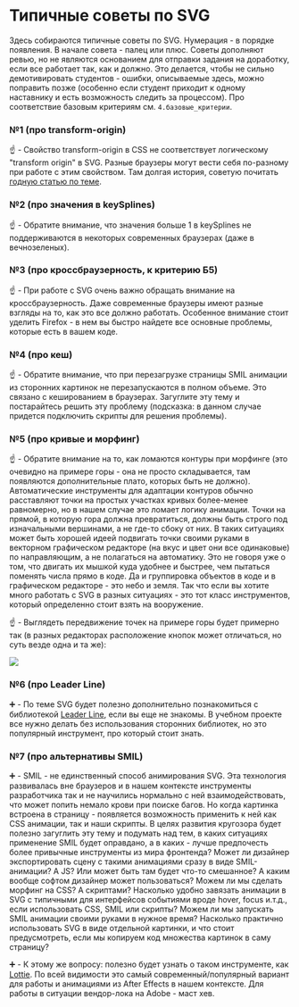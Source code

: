 # Типичные советы по SVG

Здесь собираются типичные советы по SVG. Нумерация - в порядке появления. В начале совета - палец или плюс. Советы дополняют ревью, но не являются основанием для отправки задания на доработку, если все работает так, как и должно. Это делается, чтобы не сильно демотивировать студентов - ошибки, описываемые здесь, можно поправить позже (особенно если студент приходит к одному наставнику и есть возможность следить за процессом). Про соответствие базовым критериям см. `4.базовые_критерии`.


### №1 (про transform-origin)

:point_up: - Свойство transform-origin в CSS не соответствует логическому "transform origin" в SVG. Разные браузеры могут вести себя по-разному при работе с этим свойством. Там долгая история, советую почитать [годную статью по теме](https://css-tricks.com/transforms-on-svg-elements/).


### №2 (про значения в keySplines)

:point_up: - Обратите внимание, что значения больше 1 в keySplines не поддерживаются в некоторых современных браузерах (даже в вечнозеленых).


### №3 (про кроссбраузерность, к критерию Б5)

:point_up: - При работе с SVG очень важно обращать внимание на кроссбраузерность. Даже современные браузеры имеют разные взгляды на то, как это все должно работать. Особенное внимание стоит уделить Firefox - в нем вы быстро найдете все основные проблемы, которые есть в вашем коде.


### №4 (про кеш)

:point_up: - Обратите внимание, что при перезагрузке страницы SMIL анимации из сторонних картинок не перезапускаются в полном объеме. Это связано с кешированием в браузерах. Загуглите эту тему и постарайтесь решить эту проблему (подсказка: в данном случае придется подключить скрипты для решения проблемы).


### №5 (про кривые и морфинг)

:point_up: - Обратите внимание на то, как ломаются контуры при морфинге (это очевидно на примере горы - она не просто складывается, там появляются дополнительные плато, которых быть не должно). Автоматические инструменты для адаптации контуров обычно расставляют точки на простых участках кривых более-менее равномерно, но в нашем случае это ломает логику анимации. Точки на прямой, в которую гора должна превратиться, должны быть строго под изначальными вершинами, а не где-то сбоку от них. В таких ситуациях может быть хорошей идеей подвигать точки своими руками в векторном графическом редакторе (на вкус и цвет они все одинаковые) по направляющим, а не полагаться на автоматику. Это не говоря уже о том, что двигать их мышкой куда удобнее и быстрее, чем пытаться поменять числа прямо в коде. Да и группировка объектов в коде и в графическом редакторе - это небо и земля. Так что если вы хотите много работать с SVG в разных ситуациях - это тот класс инструментов, который определенно стоит взять на вооружение.

:point_up: - Выглядеть передвижение точек на примере горы будет примерно так (в разных редакторах расположение кнопок может отличаться, но суть везде одна и та же):

![](https://habrastorage.org/webt/ga/gz/3n/gagz3n9h6gkpydu5niyx_3jtnti.jpeg)


### №6 (про Leader Line)

:heavy_plus_sign: - По теме SVG будет полезно дополнительно познакомиться с библиотекой [Leader Line](https://anseki.github.io/leader-line/), если вы еще не знакомы. В учебном проекте все нужно делать без использования сторонних библиотек, но это популярный инструмент, про который стоит знать.


### №7 (про альтернативы SMIL)

:heavy_plus_sign: - SMIL - не единственный способ анимирования SVG. Эта технология развивалась вне браузеров и в нашем контексте инструменты разработчика так и не научились нормально с ней взаимодействовать, что может попить немало крови при поиске багов. Но когда картинка встроена в страницу - появляется возможность применить к ней как CSS анимации, так и наши скрипты. В целях развития кругозора будет полезно загуглить эту тему и подумать над тем, в каких ситуациях применение SMIL будет оправдано, а в каких - лучше предпочесть более привычные инструменты из мира фронтенда? Может ли дизайнер экспортировать сцену с такими анимациями сразу в виде SMIL-анимации? А JS? Или может быть там будет что-то смешанное? А каким вообще софтом дизайнер может пользоваться? Можем ли мы сделать морфинг на CSS? А скриптами? Насколько удобно завязать анимации в SVG с типичными для интерфейсов событиями вроде hover, focus и.т.д., если использовать CSS, SMIL или скрипты? Можем ли мы запускать SMIL анимации своими руками в нужное время? Насколько практично использовать SVG в виде отдельной картинки, и что стоит предусмотреть, если мы копируем код множества картинок в саму страницу?

:heavy_plus_sign: - К этому же вопросу: полезно будет узнать о таком инструменте, как [Lottie](https://github.com/airbnb/lottie-web). По всей видимости это самый современный/популярный вариант для работы и анимациями из After Effects в нашем контексте. Для работы в ситуации вендор-лока на Adobe - маст хев.

